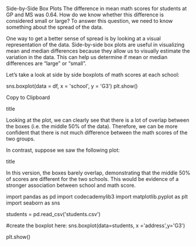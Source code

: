 Side-by-Side Box Plots
The difference in mean math scores for students at GP and MS was 0.64. How do we know whether this difference is considered small or large? To answer this question, we need to know something about the spread of the data.

One way to get a better sense of spread is by looking at a visual representation of the data. Side-by-side box plots are useful in visualizing mean and median differences because they allow us to visually estimate the variation in the data. This can help us determine if mean or median differences are “large” or “small”.

Let’s take a look at side by side boxplots of math scores at each school:

sns.boxplot(data = df, x = 'school', y = 'G3')
plt.show()

Copy to Clipboard

title

Looking at the plot, we can clearly see that there is a lot of overlap between the boxes (i.e. the middle 50% of the data). Therefore, we can be more confident that there is not much difference between the math scores of the two groups.

In contrast, suppose we saw the following plot:

title

In this version, the boxes barely overlap, demonstrating that the middle 50% of scores are different for the two schools. This would be evidence of a stronger association between school and math score.

import pandas as pd
import codecademylib3
import matplotlib.pyplot as plt 
import seaborn as sns

students = pd.read_csv('students.csv')

#create the boxplot here:
sns.boxplot(data=students, x ='address',y='G3')

plt.show()
